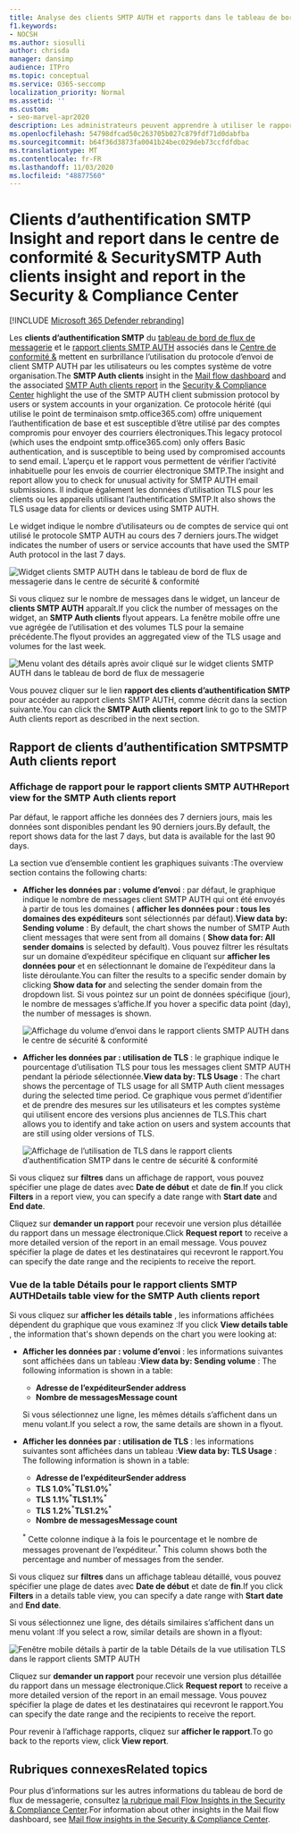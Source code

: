 ```yaml
---
title: Analyse des clients SMTP AUTH et rapports dans le tableau de bord de flux de messagerie
f1.keywords:
- NOCSH
ms.author: siosulli
author: chrisda
manager: dansimp
audience: ITPro
ms.topic: conceptual
ms.service: O365-seccomp
localization_priority: Normal
ms.assetid: ''
ms.custom:
- seo-marvel-apr2020
description: Les administrateurs peuvent apprendre à utiliser le rapport et l’analyseur d’authentification SMTP dans le tableau de bord de flux de messagerie dans le centre de sécurité & conformité afin de surveiller les expéditeurs de messages électroniques de leur organisation qui utilisent SMTP authentifié (authentification SMTP) pour envoyer des messages électroniques.
ms.openlocfilehash: 54798dfcad50c263705b027c879fdf71d0dabfba
ms.sourcegitcommit: b64f36d3873fa0041b24bec029deb73ccfdfdbac
ms.translationtype: MT
ms.contentlocale: fr-FR
ms.lasthandoff: 11/03/2020
ms.locfileid: "48877560"
---
```

# <a name="smtp-auth-clients-insight-and-report-in-the-security--compliance-center"></a><span data-ttu-id="e85a4-103">Clients d’authentification SMTP Insight and report dans le centre de conformité & Security</span><span class="sxs-lookup"><span data-stu-id="e85a4-103">SMTP Auth clients insight and report in the Security & Compliance Center</span></span>

[!INCLUDE [Microsoft 365 Defender rebranding](../includes/microsoft-defender-for-office.md)]


<span data-ttu-id="e85a4-104">Les **clients d’authentification SMTP** du [tableau de bord de flux de messagerie](mail-flow-insights-v2.md) et le [rapport clients SMTP AUTH](#smtp-auth-clients-report) associés dans le [Centre de conformité &](https://protection.office.com) mettent en surbrillance l’utilisation du protocole d’envoi de client SMTP AUTH par les utilisateurs ou les comptes système de votre organisation.</span><span class="sxs-lookup"><span data-stu-id="e85a4-104">The **SMTP Auth clients** insight in the [Mail flow dashboard](mail-flow-insights-v2.md) and the associated [SMTP Auth clients report](#smtp-auth-clients-report) in the [Security & Compliance Center](https://protection.office.com) highlight the use of the SMTP AUTH client submission protocol by users or system accounts in your organization.</span></span> <span data-ttu-id="e85a4-105">Ce protocole hérité (qui utilise le point de terminaison smtp.office365.com) offre uniquement l’authentification de base et est susceptible d’être utilisé par des comptes compromis pour envoyer des courriers électroniques.</span><span class="sxs-lookup"><span data-stu-id="e85a4-105">This legacy protocol (which uses the endpoint smtp.office365.com) only offers Basic authentication, and is susceptible to being used by compromised accounts to send email.</span></span> <span data-ttu-id="e85a4-106">L’aperçu et le rapport vous permettent de vérifier l’activité inhabituelle pour les envois de courrier électronique SMTP.</span><span class="sxs-lookup"><span data-stu-id="e85a4-106">The insight and report allow you to check for unusual activity for SMTP AUTH email submissions.</span></span> <span data-ttu-id="e85a4-107">Il indique également les données d’utilisation TLS pour les clients ou les appareils utilisant l’authentification SMTP.</span><span class="sxs-lookup"><span data-stu-id="e85a4-107">It also shows the TLS usage data for clients or devices using SMTP AUTH.</span></span>

<span data-ttu-id="e85a4-108">Le widget indique le nombre d’utilisateurs ou de comptes de service qui ont utilisé le protocole SMTP AUTH au cours des 7 derniers jours.</span><span class="sxs-lookup"><span data-stu-id="e85a4-108">The widget indicates the number of users or service accounts that have used the SMTP Auth protocol in the last 7 days.</span></span>

![Widget clients SMTP AUTH dans le tableau de bord de flux de messagerie dans le centre de sécurité & conformité](../../media/mfi-smtp-auth-clients-report-widget.png)

<span data-ttu-id="e85a4-110">Si vous cliquez sur le nombre de messages dans le widget, un lanceur de **clients SMTP AUTH** apparaît.</span><span class="sxs-lookup"><span data-stu-id="e85a4-110">If you click the number of messages on the widget, an **SMTP Auth clients** flyout appears.</span></span> <span data-ttu-id="e85a4-111">La fenêtre mobile offre une vue agrégée de l’utilisation et des volumes TLS pour la semaine précédente.</span><span class="sxs-lookup"><span data-stu-id="e85a4-111">The flyout provides an aggregated view of the TLS usage and volumes for the last week.</span></span>

![Menu volant des détails après avoir cliqué sur le widget clients SMTP AUTH dans le tableau de bord de flux de messagerie](../../media/mfi-smtp-auth-clients-report-details.png)

<span data-ttu-id="e85a4-113">Vous pouvez cliquer sur le lien **rapport des clients d’authentification SMTP** pour accéder au rapport clients SMTP AUTH, comme décrit dans la section suivante.</span><span class="sxs-lookup"><span data-stu-id="e85a4-113">You can click the **SMTP Auth clients report** link to go to the SMTP Auth clients report as described in the next section.</span></span>

## <a name="smtp-auth-clients-report"></a><span data-ttu-id="e85a4-114">Rapport de clients d’authentification SMTP</span><span class="sxs-lookup"><span data-stu-id="e85a4-114">SMTP Auth clients report</span></span>

### <a name="report-view-for-the-smtp-auth-clients-report"></a><span data-ttu-id="e85a4-115">Affichage de rapport pour le rapport clients SMTP AUTH</span><span class="sxs-lookup"><span data-stu-id="e85a4-115">Report view for the SMTP Auth clients report</span></span>

<span data-ttu-id="e85a4-116">Par défaut, le rapport affiche les données des 7 derniers jours, mais les données sont disponibles pendant les 90 derniers jours.</span><span class="sxs-lookup"><span data-stu-id="e85a4-116">By default, the report shows data for the last 7 days, but data is available for the last 90 days.</span></span>

<span data-ttu-id="e85a4-117">La section vue d’ensemble contient les graphiques suivants :</span><span class="sxs-lookup"><span data-stu-id="e85a4-117">The overview section contains the following charts:</span></span>

- <span data-ttu-id="e85a4-118">**Afficher les données par : volume d’envoi** : par défaut, le graphique indique le nombre de messages client SMTP AUTH qui ont été envoyés à partir de tous les domaines ( **afficher les données pour : tous les domaines des expéditeurs** sont sélectionnés par défaut).</span><span class="sxs-lookup"><span data-stu-id="e85a4-118">**View data by: Sending volume** : By default, the chart shows the number of SMTP Auth client messages that were sent from all domains ( **Show data for: All sender domains** is selected by default).</span></span> <span data-ttu-id="e85a4-119">Vous pouvez filtrer les résultats sur un domaine d’expéditeur spécifique en cliquant sur **afficher les données pour** et en sélectionnant le domaine de l’expéditeur dans la liste déroulante.</span><span class="sxs-lookup"><span data-stu-id="e85a4-119">You can filter the results to a specific sender domain by clicking **Show data for** and selecting the sender domain from the dropdown list.</span></span> <span data-ttu-id="e85a4-120">Si vous pointez sur un point de données spécifique (jour), le nombre de messages s’affiche.</span><span class="sxs-lookup"><span data-stu-id="e85a4-120">If you hover a specific data point (day), the number of messages is shown.</span></span>

  ![Affichage du volume d’envoi dans le rapport clients SMTP AUTH dans le centre de sécurité & conformité](../../media/mfi-smtp-auth-clients-report-sending-volume-view.png)

- <span data-ttu-id="e85a4-122">**Afficher les données par : utilisation de TLS** : le graphique indique le pourcentage d’utilisation TLS pour tous les messages client SMTP AUTH pendant la période sélectionnée.</span><span class="sxs-lookup"><span data-stu-id="e85a4-122">**View data by: TLS Usage** : The chart shows the percentage of TLS usage for all SMTP Auth client messages during the selected time period.</span></span> <span data-ttu-id="e85a4-123">Ce graphique vous permet d’identifier et de prendre des mesures sur les utilisateurs et les comptes système qui utilisent encore des versions plus anciennes de TLS.</span><span class="sxs-lookup"><span data-stu-id="e85a4-123">This chart allows you to identify and take action on users and system accounts that are still using older versions of TLS.</span></span>

  ![Affichage de l’utilisation de TLS dans le rapport clients d’authentification SMTP dans le centre de sécurité & conformité](../../media/mfi-smtp-auth-clients-report-tls-usage-view.png)

<span data-ttu-id="e85a4-125">Si vous cliquez sur **filtres** dans un affichage de rapport, vous pouvez spécifier une plage de dates avec **Date de début** et date de **fin**.</span><span class="sxs-lookup"><span data-stu-id="e85a4-125">If you click **Filters** in a report view, you can specify a date range with **Start date** and **End date**.</span></span>

<span data-ttu-id="e85a4-126">Cliquez sur **demander un rapport** pour recevoir une version plus détaillée du rapport dans un message électronique.</span><span class="sxs-lookup"><span data-stu-id="e85a4-126">Click **Request report** to receive a more detailed version of the report in an email message.</span></span> <span data-ttu-id="e85a4-127">Vous pouvez spécifier la plage de dates et les destinataires qui recevront le rapport.</span><span class="sxs-lookup"><span data-stu-id="e85a4-127">You can specify the date range and the recipients to receive the report.</span></span>

### <a name="details-table-view-for-the-smtp-auth-clients-report"></a><span data-ttu-id="e85a4-128">Vue de la table Détails pour le rapport clients SMTP AUTH</span><span class="sxs-lookup"><span data-stu-id="e85a4-128">Details table view for the SMTP Auth clients report</span></span>

<span data-ttu-id="e85a4-129">Si vous cliquez sur **afficher les détails table** , les informations affichées dépendent du graphique que vous examinez :</span><span class="sxs-lookup"><span data-stu-id="e85a4-129">If you click **View details table** , the information that's shown depends on the chart you were looking at:</span></span>

- <span data-ttu-id="e85a4-130">**Afficher les données par : volume d’envoi** : les informations suivantes sont affichées dans un tableau :</span><span class="sxs-lookup"><span data-stu-id="e85a4-130">**View data by: Sending volume** : The following information is shown in a table:</span></span>

  - <span data-ttu-id="e85a4-131">**Adresse de l’expéditeur**</span><span class="sxs-lookup"><span data-stu-id="e85a4-131">**Sender address**</span></span>
  - <span data-ttu-id="e85a4-132">**Nombre de messages**</span><span class="sxs-lookup"><span data-stu-id="e85a4-132">**Message count**</span></span>

  <span data-ttu-id="e85a4-133">Si vous sélectionnez une ligne, les mêmes détails s’affichent dans un menu volant.</span><span class="sxs-lookup"><span data-stu-id="e85a4-133">If you select a row, the same details are shown in a flyout.</span></span>

- <span data-ttu-id="e85a4-134">**Afficher les données par : utilisation de TLS** : les informations suivantes sont affichées dans un tableau :</span><span class="sxs-lookup"><span data-stu-id="e85a4-134">**View data by: TLS Usage** : The following information is shown in a table:</span></span>

  - <span data-ttu-id="e85a4-135">**Adresse de l’expéditeur**</span><span class="sxs-lookup"><span data-stu-id="e85a4-135">**Sender address**</span></span>
  - <span data-ttu-id="e85a4-136">**TLS 1.0%**<sup>\*</sup></span><span class="sxs-lookup"><span data-stu-id="e85a4-136">**TLS1.0%**<sup>\*</sup></span></span>
  - <span data-ttu-id="e85a4-137">**TLS 1.1%**<sup>\*</sup></span><span class="sxs-lookup"><span data-stu-id="e85a4-137">**TLS1.1%**<sup>\*</sup></span></span>
  - <span data-ttu-id="e85a4-138">**TLS 1.2%**<sup>\*</sup></span><span class="sxs-lookup"><span data-stu-id="e85a4-138">**TLS1.2%**<sup>\*</sup></span></span>
  - <span data-ttu-id="e85a4-139">**Nombre de messages**</span><span class="sxs-lookup"><span data-stu-id="e85a4-139">**Message count**</span></span>

  <span data-ttu-id="e85a4-140"><sup>\*</sup> Cette colonne indique à la fois le pourcentage et le nombre de messages provenant de l’expéditeur.</span><span class="sxs-lookup"><span data-stu-id="e85a4-140"><sup>\*</sup> This column shows both the percentage and number of messages from the sender.</span></span>

<span data-ttu-id="e85a4-141">Si vous cliquez sur **filtres** dans un affichage tableau détaillé, vous pouvez spécifier une plage de dates avec **Date de début** et date de **fin**.</span><span class="sxs-lookup"><span data-stu-id="e85a4-141">If you click **Filters** in a details table view, you can specify a date range with **Start date** and **End date**.</span></span>

<span data-ttu-id="e85a4-142">Si vous sélectionnez une ligne, des détails similaires s’affichent dans un menu volant :</span><span class="sxs-lookup"><span data-stu-id="e85a4-142">If you select a row, similar details are shown in a flyout:</span></span>

![Fenêtre mobile détails à partir de la table Détails de la vue utilisation TLS dans le rapport clients SMTP AUTH](../../media/mfi-smtp-auth-clients-report-tls-usage-view-view-details-table-details.png)

<span data-ttu-id="e85a4-144">Cliquez sur **demander un rapport** pour recevoir une version plus détaillée du rapport dans un message électronique.</span><span class="sxs-lookup"><span data-stu-id="e85a4-144">Click **Request report** to receive a more detailed version of the report in an email message.</span></span> <span data-ttu-id="e85a4-145">Vous pouvez spécifier la plage de dates et les destinataires qui recevront le rapport.</span><span class="sxs-lookup"><span data-stu-id="e85a4-145">You can specify the date range and the recipients to receive the report.</span></span>

<span data-ttu-id="e85a4-146">Pour revenir à l’affichage rapports, cliquez sur **afficher le rapport**.</span><span class="sxs-lookup"><span data-stu-id="e85a4-146">To go back to the reports view, click **View report**.</span></span>

## <a name="related-topics"></a><span data-ttu-id="e85a4-147">Rubriques connexes</span><span class="sxs-lookup"><span data-stu-id="e85a4-147">Related topics</span></span>

<span data-ttu-id="e85a4-148">Pour plus d’informations sur les autres informations du tableau de bord de flux de messagerie, consultez [la rubrique mail Flow Insights in the Security & Compliance Center](mail-flow-insights-v2.md).</span><span class="sxs-lookup"><span data-stu-id="e85a4-148">For information about other insights in the Mail flow dashboard, see [Mail flow insights in the Security & Compliance Center](mail-flow-insights-v2.md).</span></span>
